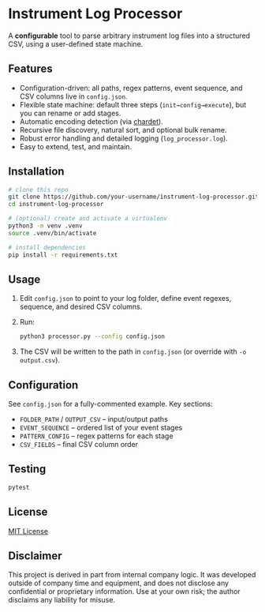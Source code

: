# Instrument Log Processor

A **configurable** tool to parse arbitrary instrument log files into a structured CSV, using a user-defined state machine.

## Features

- Configuration-driven: all paths, regex patterns, event sequence, and CSV columns live in `config.json`.
- Flexible state machine: default three steps (`init→config→execute`), but you can rename or add stages.
- Automatic encoding detection (via [chardet](https://pypi.org/project/chardet/)).
- Recursive file discovery, natural sort, and optional bulk rename.
- Robust error handling and detailed logging (`log_processor.log`).
- Easy to extend, test, and maintain.

## Installation

```bash
# clone this repo
git clone https://github.com/your-username/instrument-log-processor.git
cd instrument-log-processor

# (optional) create and activate a virtualenv
python3 -m venv .venv
source .venv/bin/activate

# install dependencies
pip install -r requirements.txt
```

## Usage

1. Edit `config.json` to point to your log folder, define event regexes, sequence, and desired CSV columns.
2. Run:

   ```bash
   python3 processor.py --config config.json
   ```

3. The CSV will be written to the path in `config.json` (or override with `-o output.csv`).

## Configuration

See `config.json` for a fully-commented example. Key sections:

- `FOLDER_PATH` / `OUTPUT_CSV` – input/output paths  
- `EVENT_SEQUENCE` – ordered list of your event stages  
- `PATTERN_CONFIG` – regex patterns for each stage  
- `CSV_FIELDS` – final CSV column order  

## Testing

```bash
pytest
```

## License

[MIT License](LICENSE)

## Disclaimer

This project is derived in part from internal company logic. It was developed outside of company time and equipment, and does not disclose any confidential or proprietary information. Use at your own risk; the author disclaims any liability for misuse.

